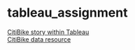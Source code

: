 # tableau_assignment


[CitiBike story within Tableau](https://public.tableau.com/app/profile/saudia.epps/viz/citibike_17174795707670/RiderOverview?publish=yes)<br/>
[CitiBike data resource](https://s3.amazonaws.com/tripdata/index.html)



